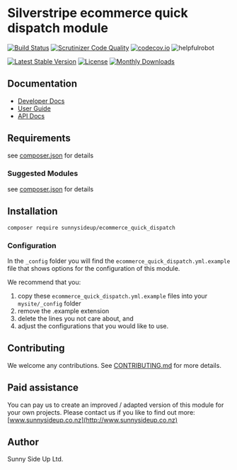 # Silverstripe ecommerce quick dispatch module
[![Build Status](https://travis-ci.org/sunnysideup/silverstripe-ecommerce_quick_dispatch.svg?branch=master)](https://travis-ci.org/sunnysideup/silverstripe-ecommerce_quick_dispatch)
[![Scrutinizer Code Quality](https://scrutinizer-ci.com/g/sunnysideup/silverstripe-ecommerce_quick_dispatch/badges/quality-score.png?b=master)](https://scrutinizer-ci.com/g/sunnysideup/silverstripe-ecommerce_quick_dispatch/?branch=master)
[![codecov.io](https://codecov.io/github/sunnysideup/silverstripe-ecommerce_quick_dispatch/coverage.svg?branch=master)](https://codecov.io/github/sunnysideup/silverstripe-ecommerce_quick_dispatch?branch=master)
![helpfulrobot](https://helpfulrobot.io/sunnysideup/ecommerce_quick_dispatch/badge)

[![Latest Stable Version](https://poser.pugx.org/sunnysideup/ecommerce_quick_dispatch/version)](https://packagist.org/packages/sunnysideup/ecommerce_quick_dispatch)
[![License](https://poser.pugx.org/sunnysideup/ecommerce_quick_dispatch/license)](https://packagist.org/packages/sunnysideup/ecommerce_quick_dispatch)
[![Monthly Downloads](https://poser.pugx.org/sunnysideup/ecommerce_quick_dispatch/d/monthly)](https://packagist.org/packages/sunnysideup/ecommerce_quick_dispatch)


## Documentation



 * [Developer Docs](docs/en/INDEX.md)
 * [User Guide](docs/en/userguide.md)
 * [API Docs](http://docs.ssmods.com/sunnysideup/ecommerce_quick_dispatch)

## Requirements



see [composer.json](composer.json) for details

### Suggested Modules



see [composer.json](composer.json) for details


## Installation


```
composer require sunnysideup/ecommerce_quick_dispatch
```

### Configuration



In the `_config` folder you will find the `ecommerce_quick_dispatch.yml.example`
file that shows options for the configuration of this module.

We recommend that you:

  1. copy these `ecommerce_quick_dispatch.yml.example` files into your
`mysite/_config` folder
  2. remove the .example extension
  3. delete the lines you not care about, and
  4. adjust the configurations that you would like to use.


## Contributing



We welcome any contributions. See [CONTRIBUTING.md](CONTRIBUTING.md) for more details.

## Paid assistance



You can pay us to create an improved / adapted version of this module for your own projects.  Please contact us if you like to find out more: [www.sunnysideup.co.nz](http://www.sunnysideup.co.nz)

## Author



Sunny Side Up Ltd.
